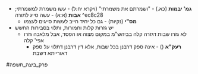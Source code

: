 * **גמ' יבמות** (כא.) - "ושמרתם את משמרתי" (ויקרא יח:ל) - עשו משמרת למשמרתי; **אבות** (א:א) - עשה סייג לתורה ^ec8c28
	* **מס"י** (נקיות) - גם כל יחיד חייב לעשות סייגים לעצמו
* יש גזרות קלות וחמורות, ותלוי בסבירות החשש
	* לא גזרו שבות דגזרה קלה בביהש"מ במקום מצוה או הפסד, אבל מלאכה גזרו אפי' קלה
		* **רעק"א** () - אינה ספק דרבנן בכל שבות, אלא דין דרבנן דתלוי על ספק דאורייתא דשבת

#פרק_ביצה_תשפה 
